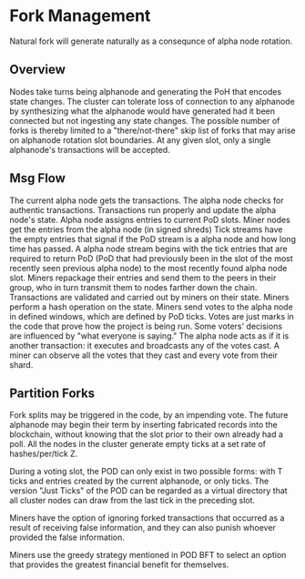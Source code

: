 # Fork Management

Natural fork will generate naturally as a consequnce of alpha node rotation.

## Overview

Nodes take turns being alphanode and generating the PoH that encodes state changes. The cluster can tolerate loss of connection to any alphanode by synthesizing what the alphanode would have generated had it been connected but not ingesting any state changes. The possible number of forks is thereby limited to a "there/not-there" skip list of forks that may arise on alphanode rotation slot boundaries. At any given slot, only a single alphanode's transactions will be accepted.

## Msg Flow

The current alpha node gets the transactions.
The alpha node checks for authentic transactions.
Transactions run properly and update the alpha node's state.
Alpha node assigns entries to current PoD slots.
Miner nodes get the entries from the alpha node (in signed shreds)
Tick streams have the empty entries that signal if the PoD stream is a alpha node and how long time has passed.
A alpha node stream begins with the tick entries that are required to return PoD (PoD that had previously been in the slot of the most recently seen previous alpha node) to the most recently found alpha node slot.
Miners repackage their entries and send them to the peers in their group, who in turn transmit them to nodes farther down the chain.
Transactions are validated and carried out by miners on their state.
Miners perform a hash operation on the state.
Miners send votes to the alpha node in defined windows, which are defined by PoD ticks.
Votes are just marks in the code that prove how the project is being run.
Some voters' decisions are influenced by "what everyone is saying."
The alpha node acts as if it is another transaction: it executes and broadcasts any of the votes cast.
A miner can observe all the votes that they cast and every vote from their shard.


## Partition Forks

Fork splits may be triggered in the code, by an impending vote. The future alphanode may begin their term by inserting fabricated records into the blockchain, without knowing that the slot prior to their own already had a poll. All the nodes in the cluster generate empty ticks at a set rate of hashes/per/tick Z.

During a voting slot, the POD can only exist in two possible forms: with T ticks and entries created by the current alphanode, or only ticks. The version "Just Ticks" of the POD can be regarded as a virtual directory that all cluster nodes can draw from the last tick in the preceding slot.

Miners have the option of ignoring forked transactions that occurred as a result of receiving false information, and they can also punish whoever provided the false information.

Miners use the greedy strategy mentioned in POD BFT to select an option that provides the greatest financial benefit for themselves.

 